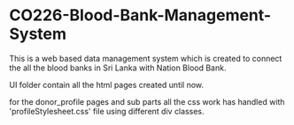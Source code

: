# CO226-Blood-Bank-Management-System
This is a web based data management system which is created to connect the all the blood banks in Sri Lanka with Nation Blood Bank.

UI folder contain all the html pages created until now.

for the donor_profile pages and sub parts all the css work has handled with 'profileStylesheet.css' file using different div classes.
